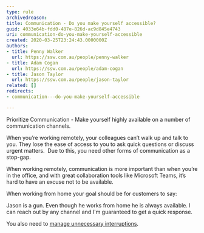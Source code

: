 ```yaml
---
type: rule
archivedreason: 
title: Communication - Do you make yourself accessible?
guid: 4033e64b-fdd0-487e-826d-ac9d845e4743
uri: communication-do-you-make-yourself-accessible
created: 2020-03-25T23:24:43.0000000Z
authors:
- title: Penny Walker
  url: https://ssw.com.au/people/penny-walker
- title: Adam Cogan
  url: https://ssw.com.au/people/adam-cogan
- title: Jason Taylor
  url: https://ssw.com.au/people/jason-taylor
related: []
redirects:
- communication---do-you-make-yourself-accessible

---
```


Prioritize Communication - Make yourself highly available on a number of communication channels.

<!--endintro-->

When you’re working remotely, your colleagues can’t walk up and talk to you. They lose the ease of access to you to ask quick questions or discuss urgent matters.  Due to this, you need other forms of communication as a stop-gap.

When working remotely, communication is more important than when you’re in the office, and with great collaboration tools like Microsoft Teams, it’s hard to have an excuse not to be available.

When working from home your goal should be for customers to say:

Jason is a gun. Even though he works from home he is always available. I can reach out by any channel and I'm guaranteed to get a quick response.

You also need to [manage unnecessary interruptions](/avoid-sending-unnecessary-messages).
